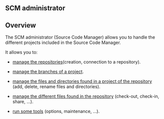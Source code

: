 
## SCM administrator
			



<a name="NOTE1"></a>
<a name="NOTE1_1"></a>


## Overview
<a name="overview_ELTTEXTE000077"></a>
The SCM administrator (Source Code Manager) allows you to handle the different projects included in the Source Code Manager.

It allows you to:

- [manage the repositories](../Editeurs/2038021.md)(creation, connection to a repository).

- [manage the branches of a project](../Editeurs/2038022.md).

- [manage the files and directories found in a project of the repository](../Editeurs/2038021.md) (add, delete, rename files and directories).

- [manage the different files found in the repository](../Editeurs/2038021.md) (check-out, check-in, share, ...).

- [run some tools](../Editeurs/2038023.md) (options, maintenance, ...).





